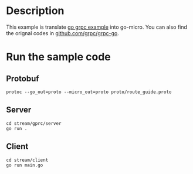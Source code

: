 # Description

This example is translate [go grpc example](https://grpc.io/docs/languages/go/basics/) into go-micro.
You can also find the orignal codes in [github.com/grpc/grpc-go](https://github.com/grpc/grpc-go/tree/master/examples/route_guide).

# Run the sample code

## Protobuf

```shell
protoc --go_out=proto --micro_out=proto proto/route_guide.proto
```

## Server

```shell
cd stream/gprc/server
go run .
```

## Client

```shell
cd stream/client
go run main.go
```


